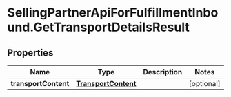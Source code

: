 # SellingPartnerApiForFulfillmentInbound.GetTransportDetailsResult

## Properties
Name | Type | Description | Notes
------------ | ------------- | ------------- | -------------
**transportContent** | [**TransportContent**](TransportContent.md) |  | [optional] 
